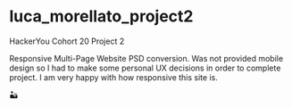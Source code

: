 # luca_morellato_project2


HackerYou Cohort 20 Project 2

Responsive Multi-Page Website PSD conversion.
Was not provided mobile design so I had to make some personal UX decisions in order to complete project. I am very happy with how responsive this site is.
 
:desert:
 
